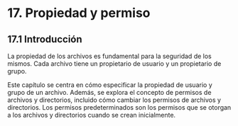 # 17. Propiedad y permiso
## 17.1 Introducción
La propiedad de los archivos es fundamental para la seguridad de los mismos. Cada archivo tiene un propietario de usuario y un propietario de grupo.

Este capítulo se centra en cómo especificar la propiedad de usuario y grupo de un archivo. Además, se explora el concepto de permisos de archivos y directorios, incluido cómo cambiar los permisos de archivos y directorios. Los permisos predeterminados son los permisos que se otorgan a los archivos y directorios cuando se crean inicialmente.